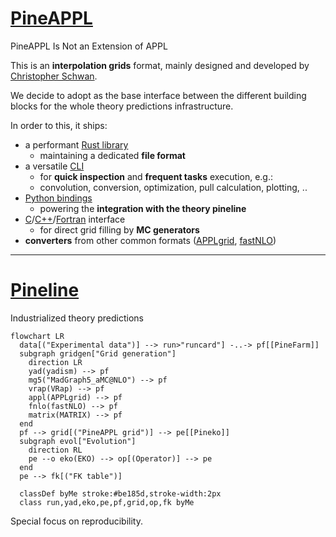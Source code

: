 # [PineAPPL](https://github.com/NNPDF/pineappl)

PineAPPL Is Not an Extension of APPL

<div w="full" flex="~" justify="end" m="t--8">
  <cite-arxiv aref="2008.12789" right="0" class="relative"/>
</div>

This is an **interpolation grids** format, mainly designed and developed by
[Christopher Schwan](https://github.com/cschwan).

We decide to adopt as the base interface between the different building blocks
for the whole theory predictions infrastructure.

In order to this, it ships:

- a performant [Rust library](https://github.com/NNPDF/pineappl/tree/master/pineappl)
  - maintaining a dedicated <b>file format</b>
- a versatile [CLI](https://github.com/NNPDF/pineappl/tree/master/pineappl_cli)
  - for **quick inspection** and **frequent tasks** execution, e.g.:
  - convolution, conversion, optimization, pull calculation, plotting, ..
- [Python bindings](https://github.com/NNPDF/pineappl/tree/master/pineappl_py)
  - powering the **integration with the theory pineline**
- [C](https://github.com/NNPDF/pineappl/tree/master/pineappl_capi)/[C++](https://github.com/NNPDF/pineappl/blob/master/examples/object-oriented-cpp/PineAPPL.hpp)/[Fortran](https://github.com/NNPDF/pineappl/blob/master/examples/fortran/pineappl.f90) interface
  - for direct grid filling by **MC generators**
- **converters** from other common formats ([APPLgrid](https://github.com/NNPDF/pineappl/tree/master/pineappl_applgrid), [fastNLO](https://github.com/NNPDF/pineappl/tree/master/pineappl_fastnlo))

---

# [Pineline](https://nnpdf.github.io/pineline/)

Industrialized theory predictions

<div w="full" flex="~" justify="end" m="t--10">
  <cite-arxiv aref="2211.10447" right="0" class="relative"/>
</div>

<div flex="~" justify="center" scale="250" m="y-30">

```mermaid
flowchart LR
  data[("Experimental data")] --> run>"runcard"] -..-> pf[[PineFarm]]
  subgraph gridgen["Grid generation"]
    direction LR
    yad(yadism) --> pf
    mg5("MadGraph5_aMC@NLO") --> pf
    vrap(VRap) --> pf
    appl(APPLgrid) --> pf
    fnlo(fastNLO) --> pf
    matrix(MATRIX) --> pf
  end
  pf --> grid[("PineAPPL grid")] --> pe[[Pineko]]
  subgraph evol["Evolution"]
    direction RL
    pe --o eko(EKO) --> op[(Operator)] --> pe
  end
  pe --> fk[("FK table")]

  classDef byMe stroke:#be185d,stroke-width:2px
  class run,yad,eko,pe,pf,grid,op,fk byMe
```

</div>

Special focus on reproducibility.
